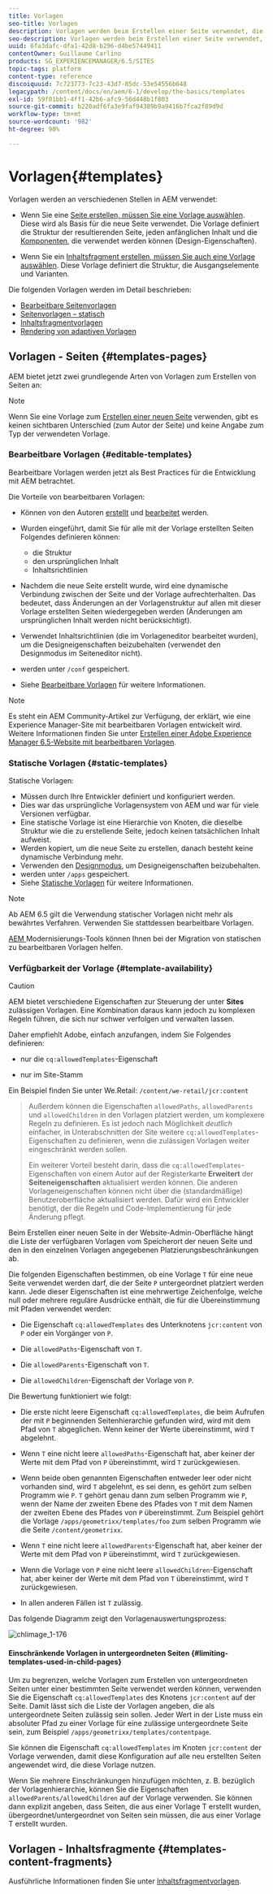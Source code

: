 ```yaml
---
title: Vorlagen
seo-title: Vorlagen
description: Vorlagen werden beim Erstellen einer Seite verwendet, die als Basis für die neue Seite verwendet wird
seo-description: Vorlagen werden beim Erstellen einer Seite verwendet, die als Basis für die neue Seite verwendet wird
uuid: 6fa3dafc-dfa1-42d8-b296-d4be57449411
contentOwner: Guillaume Carlino
products: SG_EXPERIENCEMANAGER/6.5/SITES
topic-tags: platform
content-type: reference
discoiquuid: 7c723773-7c23-43d7-85dc-53e54556b648
legacypath: /content/docs/en/aem/6-1/develop/the-basics/templates
exl-id: 59f01bb1-4ff1-42b6-afc9-56d448b1f803
source-git-commit: b220adf6fa3e9faf94389b9a9416b7fca2f89d9d
workflow-type: tm+mt
source-wordcount: '982'
ht-degree: 90%

---
```


# Vorlagen{#templates}

Vorlagen werden an verschiedenen Stellen in AEM verwendet:

* Wenn Sie eine [Seite erstellen, müssen Sie eine Vorlage auswählen](#templates-pages). Diese wird als Basis für die neue Seite verwendet. Die Vorlage definiert die Struktur der resultierenden Seite, jeden anfänglichen Inhalt und die [Komponenten](/help/sites-authoring/default-components.md), die verwendet werden können (Design-Eigenschaften).

* Wenn Sie ein [Inhaltsfragment erstellen, müssen Sie auch eine Vorlage auswählen](#templates-content-fragments). Diese Vorlage definiert die Struktur, die Ausgangselemente und Varianten.

Die folgenden Vorlagen werden im Detail beschrieben:

* [Bearbeitbare Seitenvorlagen](/help/sites-developing/page-templates-editable.md)
* [Seitenvorlagen – statisch](/help/sites-developing/page-templates-static.md)
* [Inhaltsfragmentvorlagen](/help/sites-developing/content-fragment-templates.md)
* [Rendering von adaptiven Vorlagen](/help/sites-developing/templates-adaptive-rendering.md)

## Vorlagen - Seiten {#templates-pages}

AEM bietet jetzt zwei grundlegende Arten von Vorlagen zum Erstellen von Seiten an:

>[!NOTE]
>
>Wenn Sie eine Vorlage zum [Erstellen einer neuen Seite](/help/sites-authoring/managing-pages.md#creating-a-new-page) verwenden, gibt es keinen sichtbaren Unterschied (zum Autor der Seite) und keine Angabe zum Typ der verwendeten Vorlage.

### Bearbeitbare Vorlagen {#editable-templates}

Bearbeitbare Vorlagen werden jetzt als Best Practices für die Entwicklung mit AEM betrachtet.

Die Vorteile von bearbeitbaren Vorlagen:

* Können von den Autoren [erstellt](/help/sites-authoring/templates.md#creating-a-new-template-template-author) und [bearbeitet](/help/sites-authoring/templates.md#editing-a-template-structure-template-author) werden.

* Wurden eingeführt, damit Sie für alle mit der Vorlage erstellten Seiten Folgendes definieren können:

   * die Struktur
   * den ursprünglichen Inhalt
   * Inhaltsrichtlinien

* Nachdem die neue Seite erstellt wurde, wird eine dynamische Verbindung zwischen der Seite und der Vorlage aufrechterhalten. Das bedeutet, dass Änderungen an der Vorlagenstruktur auf allen mit dieser Vorlage erstellten Seiten wiedergegeben werden (Änderungen am ursprünglichen Inhalt werden nicht berücksichtigt).
* Verwendet Inhaltsrichtlinien (die im Vorlageneditor bearbeitet wurden), um die Designeigenschaften beizubehalten (verwendet den Designmodus im Seiteneditor nicht).
* werden unter `/conf` gespeichert.
* Siehe [Bearbeitbare Vorlagen](/help/sites-developing/page-templates-editable.md) für weitere Informationen.

>[!NOTE]
>
>Es steht ein AEM Community-Artikel zur Verfügung, der erklärt, wie eine Experience Manager-Site mit bearbeitbaren Vorlagen entwickelt wird. Weitere Informationen finden Sie unter [Erstellen einer Adobe Experience Manager 6.5-Website mit bearbeitbaren Vorlagen](https://helpx.adobe.com/experience-manager/using/first_aem64_website.html).

### Statische Vorlagen {#static-templates}

Statische Vorlagen:

* Müssen durch Ihre Entwickler definiert und konfiguriert werden.
* Dies war das ursprüngliche Vorlagensystem von AEM und war für viele Versionen verfügbar.
* Eine statische Vorlage ist eine Hierarchie von Knoten, die dieselbe Struktur wie die zu erstellende Seite, jedoch keinen tatsächlichen Inhalt aufweist.
* Werden kopiert, um die neue Seite zu erstellen, danach besteht keine dynamische Verbindung mehr.
* Verwenden den [Designmodus](/help/sites-authoring/default-components-designmode.md), um Designeigenschaften beizubehalten.
* werden unter `/apps` gespeichert.
* Siehe [Statische Vorlagen](/help/sites-developing/page-templates-static.md) für weitere Informationen.

>[!NOTE]
>
>Ab AEM 6.5 gilt die Verwendung statischer Vorlagen nicht mehr als bewährtes Verfahren. Verwenden Sie stattdessen bearbeitbare Vorlagen.
>
>[AEM ](modernization-tools.md) Modernisierungs-Tools können Ihnen bei der Migration von statischen zu bearbeitbaren Vorlagen helfen.

### Verfügbarkeit der Vorlage {#template-availability}

>[!CAUTION]
>
>AEM bietet verschiedene Eigenschaften zur Steuerung der unter **Sites** zulässigen Vorlagen. Eine Kombination daraus kann jedoch zu komplexen Regeln führen, die sich nur schwer verfolgen und verwalten lassen.
>
>Daher empfiehlt Adobe, einfach anzufangen, indem Sie Folgendes definieren:
>
>* nur die `cq:allowedTemplates`-Eigenschaft
   >
   >
* nur im Site-Stamm
>
>
Ein Beispiel finden Sie unter We.Retail: `/content/we-retail/jcr:content`
>
>Außerdem können die Eigenschaften `allowedPaths`, `allowedParents` und `allowedChildren` in den Vorlagen platziert werden, um komplexere Regeln zu definieren. Es ist jedoch nach Möglichkeit *deutlich* einfacher, in Unterabschnitten der Site weitere `cq:allowedTemplates`-Eigenschaften zu definieren, wenn die zulässigen Vorlagen weiter eingeschränkt werden sollen.
>
>Ein weiterer Vorteil besteht darin, dass die `cq:allowedTemplates`-Eigenschaften von einem Autor auf der Registerkarte **Erweitert** der **Seiteneigenschaften** aktualisiert werden können. Die anderen Vorlageneigenschaften können nicht über die (standardmäßige) Benutzeroberfläche aktualisiert werden. Dafür wird ein Entwickler benötigt, der die Regeln und Code-Implementierung für jede Änderung pflegt.

Beim Erstellen einer neuen Seite in der Website-Admin-Oberfläche hängt die Liste der verfügbaren Vorlagen vom Speicherort der neuen Seite und den in den einzelnen Vorlagen angegebenen Platzierungsbeschränkungen ab.

Die folgenden Eigenschaften bestimmen, ob eine Vorlage `T` für eine neue Seite verwendet werden darf, die der Seite `P` untergeordnet platziert werden kann. Jede dieser Eigenschaften ist eine mehrwertige Zeichenfolge, welche null oder mehrere reguläre Ausdrücke enthält, die für die Übereinstimmung mit Pfaden verwendet werden:

* Die Eigenschaft `cq:allowedTemplates` des Unterknotens `jcr:content` von `P` oder ein Vorgänger von `P`.

* Die `allowedPaths`-Eigenschaft von `T`.

* Die `allowedParents`-Eigenschaft von `T`.

* Die `allowedChildren`-Eigenschaft der Vorlage von `P`.

Die Bewertung funktioniert wie folgt:

* Die erste nicht leere Eigenschaft `cq:allowedTemplates`, die beim Aufrufen der mit `P` beginnenden Seitenhierarchie gefunden wird, wird mit dem Pfad von `T` abgeglichen. Wenn keiner der Werte übereinstimmt, wird `T` abgelehnt.

* Wenn `T` eine nicht leere `allowedPaths`-Eigenschaft hat, aber keiner der Werte mit dem Pfad von `P` übereinstimmt, wird `T` zurückgewiesen.

* Wenn beide oben genannten Eigenschaften entweder leer oder nicht vorhanden sind, wird `T` abgelehnt, es sei denn, es gehört zum selben Programm wie `P`. `T` gehört genau dann zum selben Programm wie `P`, wenn der Name der zweiten Ebene des Pfades von `T` mit dem Namen der zweiten Ebene des Pfades von `P` übereinstimmt. Zum Beispiel gehört die Vorlage `/apps/geometrixx/templates/foo` zum selben Programm wie die Seite `/content/geometrixx`.

* Wenn `T` eine nicht leere `allowedParents`-Eigenschaft hat, aber keiner der Werte mit dem Pfad von `P` übereinstimmt, wird `T` zurückgewiesen.

* Wenn die Vorlage von `P` eine nicht leere `allowedChildren`-Eigenschaft hat, aber keiner der Werte mit dem Pfad von `T` übereinstimmt, wird `T` zurückgewiesen.

* In allen anderen Fällen ist `T` zulässig.

Das folgende Diagramm zeigt den Vorlagenauswertungsprozess:

![chlimage_1-176](assets/chlimage_1-176.png)

#### Einschränkende Vorlagen in untergeordneten Seiten {#limiting-templates-used-in-child-pages}

Um zu begrenzen, welche Vorlagen zum Erstellen von untergeordneten Seiten unter einer bestimmten Seite verwendet werden können, verwenden Sie die Eigenschaft `cq:allowedTemplates` des Knotens `jcr:content` auf der Seite. Damit lässt sich die Liste der Vorlagen angeben, die als untergeordnete Seiten zulässig sein sollen. Jeder Wert in der Liste muss ein absoluter Pfad zu einer Vorlage für eine zulässige untergeordnete Seite sein, zum Beispiel `/apps/geometrixx/templates/contentpage`.

Sie können die Eigenschaft `cq:allowedTemplates` im Knoten `jcr:content` der Vorlage verwenden, damit diese Konfiguration auf alle neu erstellten Seiten angewendet wird, die diese Vorlage nutzen.

Wenn Sie mehrere Einschränkungen hinzufügen möchten, z. B. bezüglich der Vorlagenhierarchie, können Sie die Eigenschaften `allowedParents/allowedChildren` auf der Vorlage verwenden. Sie können dann explizit angeben, dass Seiten, die aus einer Vorlage T erstellt wurden, übergeordnet/untergeordnet von Seiten sein müssen, die aus einer Vorlage T erstellt wurden.

## Vorlagen - Inhaltsfragmente  {#templates-content-fragments}

Ausführliche Informationen finden Sie unter [Inhaltsfragmentvorlagen](/help/sites-developing/content-fragment-templates.md).
